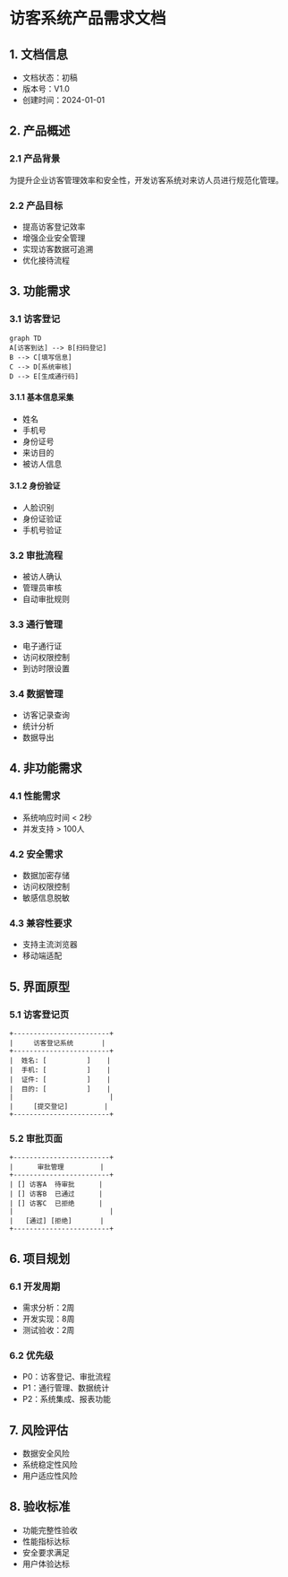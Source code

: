  # 访客系统产品需求文档

## 1. 文档信息
- 文档状态：初稿
- 版本号：V1.0
- 创建时间：2024-01-01

## 2. 产品概述
### 2.1 产品背景
为提升企业访客管理效率和安全性，开发访客系统对来访人员进行规范化管理。

### 2.2 产品目标
- 提高访客登记效率
- 增强企业安全管理
- 实现访客数据可追溯
- 优化接待流程

## 3. 功能需求
### 3.1 访客登记
```mermaid
graph TD
A[访客到达] --> B[扫码登记]
B --> C[填写信息]
C --> D[系统审核]
D --> E[生成通行码]
```

#### 3.1.1 基本信息采集
- 姓名
- 手机号
- 身份证号
- 来访目的
- 被访人信息

#### 3.1.2 身份验证
- 人脸识别
- 身份证验证
- 手机号验证

### 3.2 审批流程
- 被访人确认
- 管理员审核
- 自动审批规则

### 3.3 通行管理
- 电子通行证
- 访问权限控制
- 到访时限设置

### 3.4 数据管理
- 访客记录查询
- 统计分析
- 数据导出

## 4. 非功能需求
### 4.1 性能需求
- 系统响应时间 < 2秒
- 并发支持 > 100人

### 4.2 安全需求
- 数据加密存储
- 访问权限控制
- 敏感信息脱敏

### 4.3 兼容性要求
- 支持主流浏览器
- 移动端适配

## 5. 界面原型
### 5.1 访客登记页
```
+------------------------+
|     访客登记系统       |
+------------------------+
|  姓名: [          ]    |
|  手机: [          ]    |
|  证件: [          ]    |
|  目的: [          ]    |
|                        |
|     [提交登记]         |
+------------------------+
```

### 5.2 审批页面
```
+------------------------+
|      审批管理         |
+------------------------+
| [] 访客A  待审批      |
| [] 访客B  已通过      |
| [] 访客C  已拒绝      |
|                        |
|   [通过] [拒绝]       |
+------------------------+
```

## 6. 项目规划
### 6.1 开发周期
- 需求分析：2周
- 开发实现：8周
- 测试验收：2周

### 6.2 优先级
- P0：访客登记、审批流程
- P1：通行管理、数据统计
- P2：系统集成、报表功能

## 7. 风险评估
- 数据安全风险
- 系统稳定性风险
- 用户适应性风险

## 8. 验收标准
- 功能完整性验收
- 性能指标达标
- 安全要求满足
- 用户体验达标